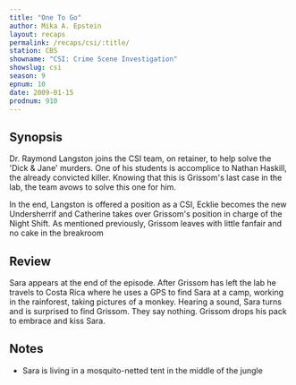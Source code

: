```yaml
---
title: "One To Go"
author: Mika A. Epstein
layout: recaps
permalink: /recaps/csi/:title/
station: CBS
showname: "CSI: Crime Scene Investigation"
showslug: csi
season: 9
epnum: 10
date: 2009-01-15
prodnum: 910
---
```


## Synopsis

Dr. Raymond Langston joins the CSI team, on retainer, to help solve the 'Dick & Jane' murders. One of his students is accomplice to Nathan Haskill, the already convicted killer. Knowing that this is Grissom's last case in the lab, the team avows to solve this one for him.

In the end, Langston is offered a position as a CSI, Ecklie becomes the new Undersherrif and Catherine takes over Grissom's position in charge of the Night Shift. As mentioned previously, Grissom leaves with little fanfair and no cake in the breakroom

## Review

Sara appears at the end of the episode. After Grissom has left the lab he travels to Costa Rica where he uses a GPS to find Sara at a camp, working in the rainforest, taking pictures of a monkey. Hearing a sound, Sara turns and is surprised to find Grissom. They say nothing. Grissom drops his pack to embrace and kiss Sara.

## Notes

* Sara is living in a mosquito-netted tent in the middle of the jungle
